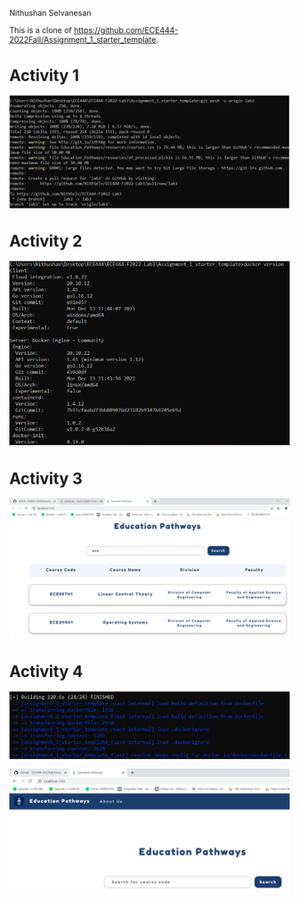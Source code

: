 Nithushan Selvanesan

This is a clone of https://github.com/ECE444-2022Fall/Assignment_1_starter_template.

# Activity 1
![Screenshot of lab3 branch added in Activity1.png](https://github.com/NithSelv/ECE444-F2022-Lab3/blob/main/Activity1.png "Activity1.png")

# Activity 2
![Screenshot of docker installed in Activity2.png](https://github.com/NithSelv/ECE444-F2022-Lab3/blob/main/Activity2.png "Activity2.png")

# Activity 3
![Screenshot of app running locally in Activity3.png](https://github.com/NithSelv/ECE444-F2022-Lab3/blob/main/Activity3.png "Activity3.png")

# Activity 4
![Screenshot of docker compose log in Activity4_1.png](https://github.com/NithSelv/ECE444-F2022-Lab3/blob/main/Activity4_1.png "Activity4_1.png")

![Screenshot of app running on docker in Activity4_2.png](https://github.com/NithSelv/ECE444-F2022-Lab3/blob/main/Activity4_2.png "Activity4_2.png")
